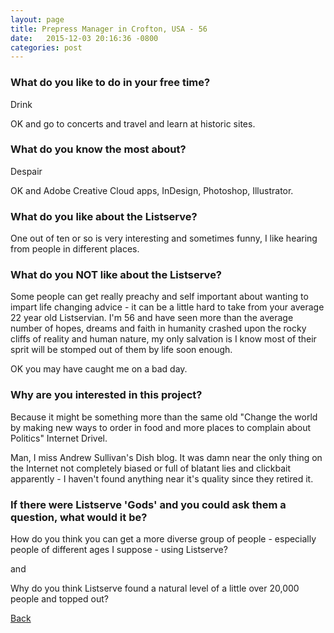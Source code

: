 ```yaml
---
layout: page
title: Prepress Manager in Crofton, USA - 56
date:   2015-12-03 20:16:36 -0800
categories: post
---
```


### What do you like to do in your free time?
<p>Drink

OK and go to concerts and travel and learn at historic sites.</p>

### What do you know the most about?
<p>Despair

OK and Adobe Creative Cloud apps, InDesign, Photoshop, Illustrator.</p>

### What do you like about the Listserve?
<p>One out of ten or so is very interesting and sometimes funny, I like hearing from people in different places.</p>

### What do you NOT like about the Listserve?
<p>Some people can get really preachy and self important about wanting to impart life changing advice - it can be a little hard to take from your average 22 year old Listservian. I'm 56 and have seen more than the average number of hopes, dreams and faith in humanity crashed upon the rocky cliffs of reality and human nature, my only salvation is I know most of their sprit will be stomped out of them by life soon enough.

OK you may have caught me on a bad day.</p>

### Why are you interested in this project?
<p>Because it might be something more than the same old "Change the world by making new ways to order in food and more places to complain about Politics" Internet Drivel.

Man, I miss Andrew Sullivan's Dish blog. It was damn near the only thing on the Internet not completely biased or full of blatant lies and clickbait apparently - I haven't found anything near it's quality since they retired it.</p>

### If there were Listserve 'Gods' and you could ask them a question, what would it be?
<p>How do you think you can get a more diverse group of people - especially people of different ages I suppose - using Listserve?

and

Why do you think Listserve found a natural level of a little over 20,000 people and topped out?</p>

[Back][1]

[1]: /responders/all